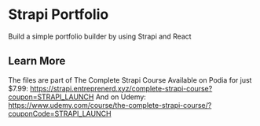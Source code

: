 # Strapi Portfolio

Build a simple portfolio builder by using Strapi and React

## Learn More

The files are part of The Complete Strapi Course
Available on Podia for just $7.99: https://strapi.entreprenerd.xyz/complete-strapi-course?coupon=STRAPI_LAUNCH
And on Udemy: https://www.udemy.com/course/the-complete-strapi-course/?couponCode=STRAPI_LAUNCH
